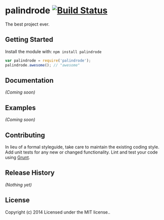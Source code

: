 # palindrode [![Build Status](https://secure.travis-ci.org/renjith/palindrode.png?branch=master)](http://travis-ci.org/renjith/palindrode)

The best project ever.

## Getting Started
Install the module with: `npm install palindrode`

```javascript
var palindrode = require('palindrode');
palindrode.awesome(); // "awesome"
```

## Documentation
_(Coming soon)_

## Examples
_(Coming soon)_

## Contributing
In lieu of a formal styleguide, take care to maintain the existing coding style. Add unit tests for any new or changed functionality. Lint and test your code using [Grunt](http://gruntjs.com/).

## Release History
_(Nothing yet)_

## License
Copyright (c) 2014
Licensed under the MIT license..
